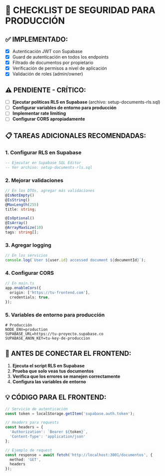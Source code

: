 # 🔐 CHECKLIST DE SEGURIDAD PARA PRODUCCIÓN

## ✅ IMPLEMENTADO:
- [x] Autenticación JWT con Supabase
- [x] Guard de autenticación en todos los endpoints
- [x] Filtrado de documentos por propietario
- [x] Verificación de permisos a nivel de aplicación
- [x] Validación de roles (admin/owner)

## ⚠️ PENDIENTE - CRÍTICO:
- [ ] **Ejecutar políticas RLS en Supabase** (archivo: setup-documents-rls.sql)
- [ ] **Configurar variables de entorno para producción**
- [ ] **Implementar rate limiting**
- [ ] **Configurar CORS apropiadamente**

## 📋 TAREAS ADICIONALES RECOMENDADAS:

### 1. Configurar RLS en Supabase
```sql
-- Ejecutar en Supabase SQL Editor
-- Ver archivo: setup-documents-rls.sql
```

### 2. Mejorar validaciones
```typescript
// En los DTOs, agregar más validaciones
@IsNotEmpty()
@IsString()
@MaxLength(255)
title: string;

@IsOptional()
@IsArray()
@ArrayMaxSize(10)
tags: string[];
```

### 3. Agregar logging
```typescript
// En los servicios
console.log(`User ${user.id} accessed document ${documentId}`);
```

### 4. Configurar CORS
```typescript
// En main.ts
app.enableCors({
  origin: ['https://tu-frontend.com'],
  credentials: true,
});
```

### 5. Variables de entorno para producción
```env
# Producción
NODE_ENV=production
SUPABASE_URL=https://tu-proyecto.supabase.co
SUPABASE_ANON_KEY=tu-key-de-produccion
```

## 🚨 ANTES DE CONECTAR EL FRONTEND:

1. **Ejecuta el script RLS en Supabase**
2. **Prueba que solo veas tus documentos**
3. **Verifica que los errores se manejen correctamente**
4. **Configura las variables de entorno**

## 💡 CÓDIGO PARA EL FRONTEND:

```typescript
// Servicio de autenticación
const token = localStorage.getItem('supabase.auth.token');

// Headers para requests
const headers = {
  'Authorization': `Bearer ${token}`,
  'Content-Type': 'application/json'
};

// Ejemplo de request
const response = await fetch('http://localhost:3001/documentos', {
  method: 'GET',
  headers
});
```
